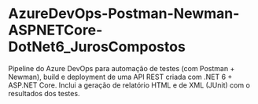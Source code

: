 # AzureDevOps-Postman-Newman-ASPNETCore-DotNet6_JurosCompostos
Pipeline do Azure DevOps para automação de testes (com Postman + Newman), build e deployment de uma API REST criada com .NET 6 + ASP.NET Core. Inclui a geração de relatório HTML e de XML (JUnit) com o resultados dos testes.
